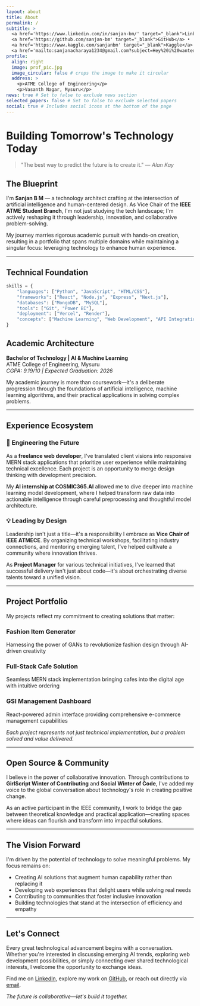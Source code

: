 ```yaml
---
layout: about
title: About
permalink: /
subtitle: >
  <a href='https://www.linkedin.com/in/sanjan-bm/' target="_blank">LinkedIn</a> •
  <a href='https://github.com/sanjan-bm' target="_blank">GitHub</a> •
  <a href='https://www.kaggle.com/sanjanbm' target="_blank">Kaggle</a> •
  <a href='mailto:sanjanacharaya1234@gmail.com?subject=Hey%20i%20wanted%20to%20talk%20to%20you' target="_blank">Mail me</a>
profile:
  align: right
  image: prof_pic.jpg
  image_circular: false # crops the image to make it circular
  address: >
    <p>ATME College of Engineering</p>
    <p>Vasanth Nagar, Mysuru</p>
news: true # Set to false to exclude news section
selected_papers: false # Set to false to exclude selected papers
social: true # Includes social icons at the bottom of the page
---
```


# Building Tomorrow's Technology Today

> "The best way to predict the future is to create it." — *Alan Kay*

## The Blueprint

I'm **Sanjan B M** — a technology architect crafting at the intersection of artificial intelligence and human-centered design. As Vice Chair of the **IEEE ATME Student Branch**, I'm not just studying the tech landscape; I'm actively reshaping it through leadership, innovation, and collaborative problem-solving.

My journey marries rigorous academic pursuit with hands-on creation, resulting in a portfolio that spans multiple domains while maintaining a singular focus: leveraging technology to enhance human experience.

---

## Technical Foundation

```python
skills = {
    "languages": ["Python", "JavaScript", "HTML/CSS"],
    "frameworks": ["React", "Node.js", "Express", "Next.js"],
    "databases": ["MongoDB", "MySQL"],
    "tools": ["Git", "Power BI"],
    "deployment": ["Vercel", "Render"],
    "concepts": ["Machine Learning", "Web Development", "API Integration"]
}
```

## Academic Architecture

**Bachelor of Technology | AI & Machine Learning**  
ATME College of Engineering, Mysuru  
*CGPA: 9.19/10 | Expected Graduation: 2026*

My academic journey is more than coursework—it's a deliberate progression through the foundations of artificial intelligence, machine learning algorithms, and their practical applications in solving complex problems.

---

## Experience Ecosystem

### 🚀 Engineering the Future

As a **freelance web developer**, I've translated client visions into responsive MERN stack applications that prioritize user experience while maintaining technical excellence. Each project is an opportunity to merge design thinking with development precision.

My **AI internship at COSMIC365.AI** allowed me to dive deeper into machine learning model development, where I helped transform raw data into actionable intelligence through careful preprocessing and thoughtful model architecture.

### 💡 Leading by Design

Leadership isn't just a title—it's a responsibility I embrace as **Vice Chair of IEEE ATMECE**. By organizing technical workshops, facilitating industry connections, and mentoring emerging talent, I've helped cultivate a community where innovation thrives.

As **Project Manager** for various technical initiatives, I've learned that successful delivery isn't just about code—it's about orchestrating diverse talents toward a unified vision.

---

## Project Portfolio

My projects reflect my commitment to creating solutions that matter:

<div class="projects-container">
  <div class="project">
    <h3>Fashion Item Generator</h3>
    <p>Harnessing the power of GANs to revolutionize fashion design through AI-driven creativity</p>
  </div>
  
  <div class="project">
    <h3>Full-Stack Cafe Solution</h3>
    <p>Seamless MERN stack implementation bringing cafes into the digital age with intuitive ordering</p>
  </div>
  
  <div class="project">
    <h3>GSI Management Dashboard</h3>
    <p>React-powered admin interface providing comprehensive e-commerce management capabilities</p>
  </div>
</div>

*Each project represents not just technical implementation, but a problem solved and value delivered.*

---

## Open Source & Community

I believe in the power of collaborative innovation. Through contributions to **GirlScript Winter of Contributing** and **Social Winter of Code**, I've added my voice to the global conversation about technology's role in creating positive change.

As an active participant in the IEEE community, I work to bridge the gap between theoretical knowledge and practical application—creating spaces where ideas can flourish and transform into impactful solutions.

---

## The Vision Forward

I'm driven by the potential of technology to solve meaningful problems. My focus remains on:

- Creating AI solutions that augment human capability rather than replacing it
- Developing web experiences that delight users while solving real needs
- Contributing to communities that foster inclusive innovation
- Building technologies that stand at the intersection of efficiency and empathy

---

## Let's Connect

Every great technological advancement begins with a conversation. Whether you're interested in discussing emerging AI trends, exploring web development possibilities, or simply connecting over shared technological interests, I welcome the opportunity to exchange ideas.

Find me on [LinkedIn](https://www.linkedin.com/in/sanjan-bm/), explore my work on [GitHub](https://github.com/sanjan-bm), or reach out directly via [email](mailto:sanjanacharaya1234@gmail.com).

*The future is collaborative—let's build it together.*
